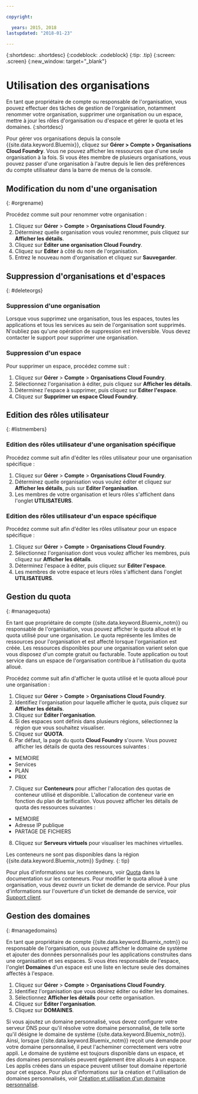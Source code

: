 ```yaml
---

copyright:

  years: 2015, 2018
lastupdated: "2018-01-23"

---
```


{:shortdesc: .shortdesc}
{:codeblock: .codeblock}
{:tip: .tip}
{:screen: .screen}
{:new_window: target="_blank"}

# Utilisation des organisations
En tant que propriétaire de compte ou responsable de l'organisation, vous pouvez effectuer des tâches de gestion de l'organisation, notamment renommer votre organisation, supprimer une organisation ou un espace, mettre à jour les rôles d'organisation ou d'espace et gérer le quota et les domaines.
{:shortdesc}

Pour gérer vos organisations depuis la console {{site.data.keyword.Bluemix}}, cliquez sur **Gérer > Compte > Organisations Cloud Foundry**. Vous ne pouvez afficher les ressources que d'une seule organisation à la fois. Si vous êtes membre de plusieurs organisations, vous pouvez passer d'une organisation à l'autre depuis le lien des préférences du compte utilisateur dans la barre de menus de la console.

## Modification du nom d'une organisation
{: #orgrename}

Procédez comme suit pour renommer votre organisation :
1. Cliquez sur **Gérer** > **Compte** > **Organisations Cloud Foundry**.
2. Déterminez quelle organisation vous voulez renommer, puis cliquez sur **Afficher les détails**.
3. Cliquez sur **Editer une organisation Cloud Foundry**.
4. Cliquez sur **Editer** à côté du nom de l'organisation.
5. Entrez le nouveau nom d'organisation et cliquez sur **Sauvegarder**.

## Suppression d'organisations et d'espaces
{: #deleteorgs}

### Suppression d'une organisation

Lorsque vous supprimez une organisation, tous les espaces, toutes les applications et tous les services au sein de l'organisation sont supprimés. N'oubliez pas qu'une opération de suppression est irréversible. Vous devez contacter le support pour supprimer une organisation. 

### Suppression d'un espace

Pour supprimer un espace, procédez comme suit :

1. Cliquez sur **Gérer** > **Compte** > **Organisations Cloud Foundry**.
2. Sélectionnez l'organisation à éditer, puis cliquez sur **Afficher les détails**.
3. Déterminez l'espace à supprimer, puis cliquez sur **Editer l'espace**.
4. Cliquez sur **Supprimer un espace Cloud Foundry**.

## Edition des rôles utilisateur
{: #listmembers}

### Edition des rôles utilisateur d'une organisation spécifique 

Procédez comme suit afin d'éditer les rôles utilisateur pour une organisation spécifique :

1. Cliquez sur **Gérer** > **Compte** > **Organisations Cloud Foundry**.
2. Déterminez quelle organisation vous voulez éditer et cliquez sur **Afficher les détails**, puis sur **Editer l'organisation**.
4. Les membres de votre organisation et leurs rôles s'affichent dans l'onglet **UTILISATEURS**.

### Edition des rôles utilisateur d'un espace spécifique

Procédez comme suit afin d'éditer les rôles utilisateur pour un espace spécifique :

1. Cliquez sur **Gérer** > **Compte** > **Organisations Cloud Foundry**.
2. Sélectionnez l'organisation dont vous voulez afficher les membres, puis cliquez sur **Afficher les détails**.
3. Déterminez l'espace à éditer, puis cliquez sur **Editer l'espace**.
4. Les membres de votre espace et leurs rôles s'affichent dans l'onglet **UTILISATEURS**.

## Gestion du quota
{: #managequota}

En tant que propriétaire de compte {{site.data.keyword.Bluemix_notm}} ou responsable de l'organisation, vous pouvez afficher le quota alloué et le quota utilisé pour une organisation. Le quota représente les limites de ressources pour l'organisation et est affecté lorsque l'organisation est créée. Les ressources disponibles pour une organisation varient selon que vous disposez d'un compte gratuit ou facturable. Toute application ou tout service dans un espace de l'organisation contribue à l'utilisation du quota alloué.

Procédez comme suit afin d'afficher le quota utilisé et le quota alloué pour une organisation :

1. Cliquez sur **Gérer** &gt; **Compte** &gt; **Organisations Cloud Foundry**.
2. Identifiez l'organisation pour laquelle afficher le quota, puis cliquez sur **Afficher les détails**.
3. Cliquez sur **Editer l'organisation**.
4. Si des espaces sont définis dans plusieurs régions, sélectionnez la région que vous souhaitez visualiser.
5. Cliquez sur **QUOTA**. 
6. Par défaut, la page du quota **Cloud Foundry** s'ouvre. Vous pouvez afficher les détails de quota des ressources suivantes :
 * MEMOIRE
 * Services
 * PLAN
 * PRIX
7. Cliquez sur **Conteneurs** pour afficher l'allocation des quotas de conteneur utilisé et disponible. L'allocation de conteneur varie en fonction du plan de tarification. Vous pouvez afficher les détails de quota des ressources suivantes :
 * MEMOIRE
 * Adresse IP publique
 * PARTAGE DE FICHIERS
8. Cliquez sur **Serveurs virtuels** pour visualiser les machines virtuelles.

Les conteneurs ne sont pas disponibles dans la région {{site.data.keyword.Bluemix_notm}} Sydney. 
{: tip}

Pour plus d'informations sur les conteneurs, voir [Quota](/docs/containers/container_planning.html#container_planning_quota) dans la documentation sur les conteneurs.
Pour modifier le quota alloué à une organisation, vous devez ouvrir un ticket de demande de service. Pour plus d'informations sur l'ouverture d'un ticket de demande de service, voir [Support client](/docs/get-support/howtogetsupport.html#getting-customer-support). 

## Gestion des domaines
{: #managedomains}

En tant que propriétaire de compte {{site.data.keyword.Bluemix_notm}} ou responsable de l'organisation, ous pouvez afficher le domaine de système et ajouter des données personnalisés pour les applications construites dans une organisation et ses espaces. Si vous êtes responsable de l'espace, l'onglet **Domaines** d'un espace est une liste en lecture seule des domaines affectés à l'espace.

1. Cliquez sur **Gérer** &gt; **Compte** &gt; **Organisations Cloud Foundry**.
2. Identifiez l'organisation que vous désirez éditer ou éditer les domaines.
3. Sélectionnez **Afficher les détails** pour cette organisation.
4. Cliquez sur **Editer l'organisation**.
5. Cliquez sur **DOMAINES**.

Si vous ajoutez un domaine personnalisé, vous devez configurer votre serveur DNS pour qu'il résolve votre domaine personnalisé, de telle sorte qu'il désigne le domaine de système {{site.data.keyword.Bluemix_notm}}. Ainsi, lorsque {{site.data.keyword.Bluemix_notm}} reçoit une demande pour votre domaine personnalisé, il peut l'acheminer correctement vers votre appli. Le domaine de système est toujours disponible dans un espace, et des domaines personnalisés peuvent également être alloués à un espace. Les applis créées dans un espace peuvent utiliser tout domaine répertorié pour cet espace. Pour plus d'informations sur la création et l'utilisation de domaines personnalisés, voir [Création et utilisation d'un domaine personnalisé](/docs/apps/updapps.html#domain).
